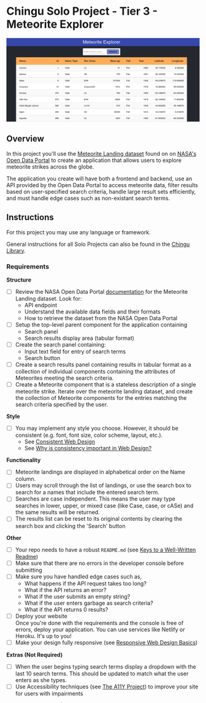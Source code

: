 # Chingu Solo Project - Tier 3 - Meteorite Explorer

![Meteorite Explorer Screenshot](./assets/meteorite-explorer-screenshot.png)

## Overview
In this project you'll use the 
[Meteorite Landing dataset](https://data.nasa.gov/Space-Science/Meteorite-Landings/gh4g-9sfh)
found on on [NASA's Open Data Portal](https://nasa.github.io/data-nasa-gov-frontpage/) 
to create an application that allows users to explore meteorite strikes across 
the globe.

The application you create will have both a frontend and backend, use
an API provided by the Open Data Portal to access meteorite data, filter
results based on user-specified search criteria, handle large result sets
efficiently, and must handle edge cases such as non-existant search terms. 

## Instructions

For this project you may use any language or framework.

General instructions for all Solo Projects can also be found in the [Chingu
Library](https://voyage.docs.chingu.io/prework/howwork).

### Requirements

**Structure**
- [ ] Review the NASA Open Data Portal 
[documentation](https://nasa.github.io/data-nasa-gov-frontpage/) for the 
Meteorite Landing dataset. Look for:
  - API endpoint
  - Understand the available data fields and their formats
  - How to retrieve the dataset from the NASA Open Data Portal
- [ ] Setup the top-level parent component for the application containing
  - Search panel
  - Search results display area (tabular format)
- [ ] Create the search panel containing:
  - Input text field for entry of search terms
  - Search button
- [ ] Create a search results panel containing results in tabular format as a 
collection of individual components containing the attributes of Meteorites 
meeting the search criteria.
- [ ] Create a Meteorite component that is a stateless description of a single 
meteorite strike. Iterate over the meteorite landing dataset, and create the 
collection of Meteorite components for the entries matching the search criteria 
specified by the user.

**Style**
- [ ] You may implement any style you choose. However, it should be consistent 
(e.g. font, font size, color scheme, layout, etc.).
  - See [Consistent Web Design](https://1stwebdesigner.com/consistent-web-design/)
  - See [Why is consistency important in Web Design?](https://laceytechsolutions.co.uk/blog/importance-of-consistency-in-web-design/)

**Functionality**
- [ ] Meteorite landings are displayed in alphabetical order on the Name column.
- [ ] Users may scroll through the list of landings, or use the search box to 
search for a names that include the entered search term.
- [ ] Searches are case independent. This means the user may type searches in 
lower, upper, or mixed case (like Case, case, or cASe) and the same results 
will be returned.
- [ ] The results list can be reset to its original contents by clearing the 
search box and clicking the 'Search' button

**Other**
- [ ] Your repo needs to have a robust `README.md` (see
[Keys to a Well-Written Readme](https://medium.com/chingu/keys-to-a-well-written-readme-55c53d34fe6d))
- [ ] Make sure that there are no errors in the developer console before 
submitting
- [ ] Make sure you have handled edge cases such as,
  - What happens if the API request takes too long?
  - What if the API returns an error?
  - What if the user submits an empty string?
  - What if the user enters garbage as search criteria?
  - What if the API returns 0 results?
- [ ] Deploy your website <br/>
      Once you're done with the requirements and the console is free of 
      errors, deploy your application. You can use services like 
      Netlify or Heroku. It's up to you! 
- [ ] Make your design fully responsive (see 
[Responsive Web Design Basics](https://developers.google.com/web/fundamentals/design-and-ux/responsive))

**Extras (Not Required)**
- [ ] When the user begins typing search terms display a dropdown with the 
last 10 search terms. This should be updated to match what the user enters
as she types.
- [ ] Use Accessibility techniques (see 
[The A11Y Project](https://a11yproject.com/)) to improve your site for users 
with impairments 
